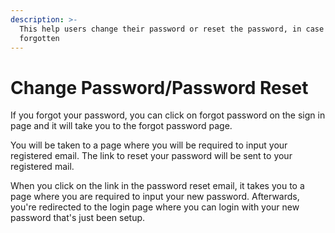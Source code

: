 ```yaml
---
description: >-
  This help users change their password or reset the password, in case it's
  forgotten
---
```


# Change Password/Password Reset

If you forgot your password, you can click on forgot password on the sign in page and it will take you to the forgot password page.&#x20;

You will be taken to a page where you will be required to input your registered email. The link to reset your password will be sent to your registered mail.



When you click on the link in the password reset email, it takes you to a page where you are required to input your new password. Afterwards, you're redirected to the login page where you can login with your new password that's just been setup.
